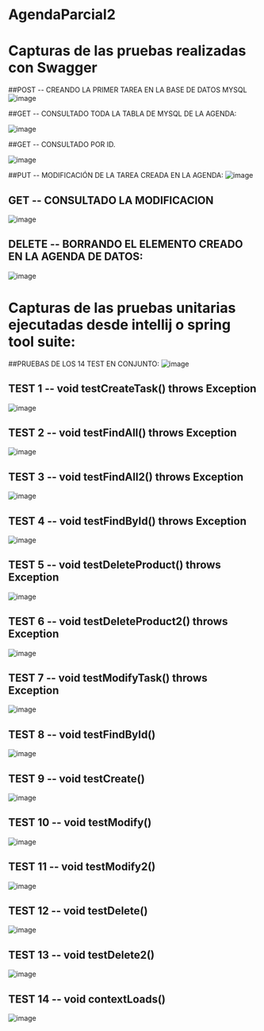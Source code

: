 # AgendaParcial2
# Capturas de las pruebas realizadas con Swagger

##POST -- CREANDO LA PRIMER TAREA EN LA BASE DE DATOS MYSQL
![image](https://user-images.githubusercontent.com/85454345/236654512-e9d2c5ce-11d7-4fe1-addb-400dab1ec3a3.png)

##GET -- CONSULTADO TODA LA TABLA DE MYSQL DE LA AGENDA:

![image](https://user-images.githubusercontent.com/85454345/236654620-bbcbc3d9-a849-4c02-b54f-b0264a8b7715.png)

##GET -- CONSULTADO POR ID.

![image](https://user-images.githubusercontent.com/85454345/236654732-61922bb5-913d-4b67-9218-c12e095d93e7.png)

##PUT -- MODIFICACIÓN DE LA TAREA CREADA EN LA AGENDA:
![image](https://user-images.githubusercontent.com/85454345/236654811-799eeef0-0525-41ee-8dbc-f5cdc3f6dc41.png)

## GET -- CONSULTADO LA MODIFICACION 
![image](https://user-images.githubusercontent.com/85454345/236654974-be5a9d0c-7945-407a-868b-3a8c8c99cdc5.png)

## DELETE -- BORRANDO EL ELEMENTO CREADO EN LA AGENDA DE DATOS:
![image](https://user-images.githubusercontent.com/85454345/236655007-53e33c78-3447-4bf4-9ea7-dd40d208c44f.png)

# Capturas de las pruebas unitarias ejecutadas desde intellij o spring tool suite:

##PRUEBAS DE LOS 14 TEST EN CONJUNTO:
![image](https://user-images.githubusercontent.com/85454345/236655110-fed03ca2-5823-4fed-a7c9-bcaa735b38e3.png)

## TEST 1 -- void testCreateTask() throws Exception
![image](https://user-images.githubusercontent.com/85454345/236655176-ba208240-c2d9-4910-bfb6-17c4b06c9366.png)

## TEST 2 --  void testFindAll() throws Exception
![image](https://user-images.githubusercontent.com/85454345/236655200-3e68c57a-c7aa-4cf7-863e-f28ea4921bf9.png)

## TEST 3 -- void testFindAll2() throws Exception
![image](https://user-images.githubusercontent.com/85454345/236655231-a4759ece-4c9b-4332-8474-b4b28f39ddce.png)

## TEST 4 -- void testFindById() throws Exception

![image](https://user-images.githubusercontent.com/85454345/236656542-7f4d33c9-3e2d-4797-aeb8-3e70aa1f3f91.png)

## TEST 5 --  void testDeleteProduct() throws Exception

![image](https://user-images.githubusercontent.com/85454345/236656568-0be07b5e-7247-4f68-a98d-fa40614a31bd.png)

## TEST 6 --   void testDeleteProduct2() throws Exception

![image](https://user-images.githubusercontent.com/85454345/236656582-89e82822-108f-48ca-b82a-08c3f12dc189.png)

## TEST 7 --  void testModifyTask() throws Exception

![image](https://user-images.githubusercontent.com/85454345/236656609-838c1479-1718-407c-a48a-7f30c2e1c5c4.png)

## TEST 8 --  void testFindById()

![image](https://user-images.githubusercontent.com/85454345/236656653-b9c96451-ab27-4cd9-a9d4-d67103e31be1.png)

## TEST 9 -- void testCreate()

![image](https://user-images.githubusercontent.com/85454345/236656700-c94c7ab8-a14b-464d-8257-da290fa477ac.png)

## TEST 10 --  void testModify()

![image](https://user-images.githubusercontent.com/85454345/236656722-fb6c3548-d69d-44f9-aaa7-e68b3f8536a0.png)

## TEST 11 -- void testModify2()
![image](https://user-images.githubusercontent.com/85454345/236656743-8ddb3007-c9ef-40ff-930e-b8f11088e1d6.png)

## TEST 12 -- void testDelete()
![image](https://user-images.githubusercontent.com/85454345/236656756-87d5ff34-950d-4410-8e2c-47962750a2c4.png)

## TEST 13 -- void testDelete2()

![image](https://user-images.githubusercontent.com/85454345/236656783-ce9ef57e-3604-4657-9672-d56e76065be2.png)

## TEST 14 -- void contextLoads() 
![image](https://user-images.githubusercontent.com/85454345/236656813-f5521546-0f03-468a-bc26-6f00bdb24053.png)
